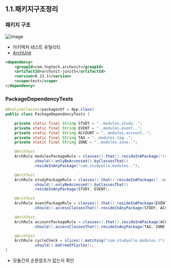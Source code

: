 ## 1.1.패키지구조정리

### 패키지 구조
![image](https://user-images.githubusercontent.com/65409092/108458074-32b16400-72b7-11eb-84b1-394b56594c9f.png)

* 아키텍처 테스트 유틸리티 
* [ArchUnit](https://www.archunit.org/)

```xml
<dependency>
    <groupId>com.tngtech.archunit</groupId>
    <artifactId>archunit-junit5</artifactId>
    <version>0.13.1</version>
    <scope>test</scope>
</dependency>

```

### PackageDependencyTests
```java
@AnalyzeClasses(packagesOf = App.class)
public class PackageDependencyTests {

    private static final String STUDY = "..modules.study..";
    private static final String EVENT = "..modules.event..";
    private static final String ACCOUNT = "..modules.account..";
    private static final String TAG = "..modules.tag..";
    private static final String ZONE = "..modules.zone..";

    @ArchTest
    ArchRule modulesPackageRule = classes().that().resideInAPackage("com.studyolle.modules..")
            .should().onlyBeAccessed().byClassesThat()
            .resideInAnyPackage("com.studyolle.modules..");

    @ArchTest
    ArchRule studyPackageRule = classes().that().resideInAPackage("..modules.study..")
            .should().onlyBeAccessed().byClassesThat()
            .resideInAnyPackage(STUDY, EVENT);

    @ArchTest
    ArchRule eventPackageRule = classes().that().resideInAPackage(EVENT)
            .should().accessClassesThat().resideInAnyPackage(STUDY, ACCOUNT, EVENT);

    @ArchTest
    ArchRule accountPackageRule = classes().that().resideInAPackage(ACCOUNT)
            .should().accessClassesThat().resideInAnyPackage(TAG, ZONE, ACCOUNT);

    @ArchTest
    ArchRule cycleCheck = slices().matching("com.studyolle.modules.(*)..")
            .should().beFreeOfCycles();
}

```

* 모듈간의 순환참조가 없는지 확인